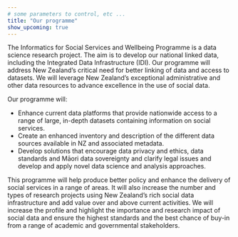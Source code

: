 ```yaml
---
# some parameters to control, etc ...
title: "Our programme"
show_upcoming: true
---
```



The Informatics for Social Services and Wellbeing Programme is a data science research project. The aim is to develop our national linked data, including the Integrated Data Infrastructure (IDI). Our programme will address New Zealand’s critical need for better linking of data and access to datasets. We will leverage New Zealand’s exceptional administrative and other data resources to advance excellence in the use of social data.

Our programme will:
* Enhance current data platforms that provide nationwide access to a range of large, in-depth datasets containing information on social services.
* Create an enhanced inventory and description of the different data sources available in NZ and associated metadata.
* Develop solutions that encourage data privacy and ethics, data standards and Māori data sovereignty and clarify legal issues and develop and apply novel data science and analysis approaches.

This programme will help produce better policy and enhance the delivery of social services in a range of areas. It will also increase the number and types of research projects using New Zealand’s rich social data infrastructure and add value over and above current activities. We will increase the profile and highlight the importance and research impact of social data and ensure the highest standards and the best chance of buy-in from a range of academic and governmental stakeholders.